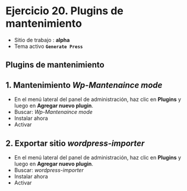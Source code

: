 # Ejercicio 20.  Plugins de mantenimiento

- Sitio de trabajo : **alpha**
- Tema activo **`Generate Press`**

## Plugins de mantenimiento


## 1. Mantenimiento  _Wp-Mantenaince mode_
- En el menú lateral del panel de administración, haz clic en **Plugins** y luego en **Agregar nuevo plugin**.
- Buscar: _Wp-Mantenaince mode_
- Instalar ahora
- Activar


## 2. Exportar sitio _wordpress-importer_
- En el menú lateral del panel de administración, haz clic en **Plugins** y luego en **Agregar nuevo plugin**.
- Buscar: _wordpress-importer_
- Instalar ahora
- Activar


<!--stackedit_data:
eyJoaXN0b3J5IjpbLTMwNTgwMjY0NywtNDg1NzQzNzE1XX0=
-->